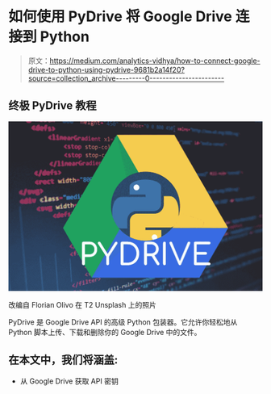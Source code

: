 # 如何使用 PyDrive 将 Google Drive 连接到 Python

> 原文：<https://medium.com/analytics-vidhya/how-to-connect-google-drive-to-python-using-pydrive-9681b2a14f20?source=collection_archive---------0----------------------->

## 终极 PyDrive 教程

![](img/f3083d2c0a0e0584b6d9094c8065151d.png)

改编自 Florian Olivo 在 T2 Unsplash 上的照片

PyDrive 是 Google Drive API 的高级 Python 包装器。它允许你轻松地从 Python 脚本上传、下载和删除你的 Google Drive 中的文件。

## 在本文中，我们将涵盖:

*   从 Google Drive 获取 API 密钥